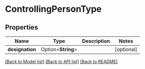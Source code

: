 # ControllingPersonType

## Properties

Name | Type | Description | Notes
------------ | ------------- | ------------- | -------------
**designation** | Option<**String**> |  | [optional]

[[Back to Model list]](../README.md#documentation-for-models) [[Back to API list]](../README.md#documentation-for-api-endpoints) [[Back to README]](../README.md)


